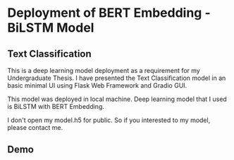 # Deployment of BERT Embedding - BiLSTM Model

## Text Classification 
This is a deep learning model deployment as a requirement for my Undergraduate Thesis. I have presented the Text Classification model in an basic minimal UI using Flask Web Framework and Gradio GUI. 

This model was deployed in local machine. Deep learning model that I used is BiLSTM with BERT Embedding. 

I don't open my model.h5 for public. So if you interested to my model, please contact me.

## Demo 



